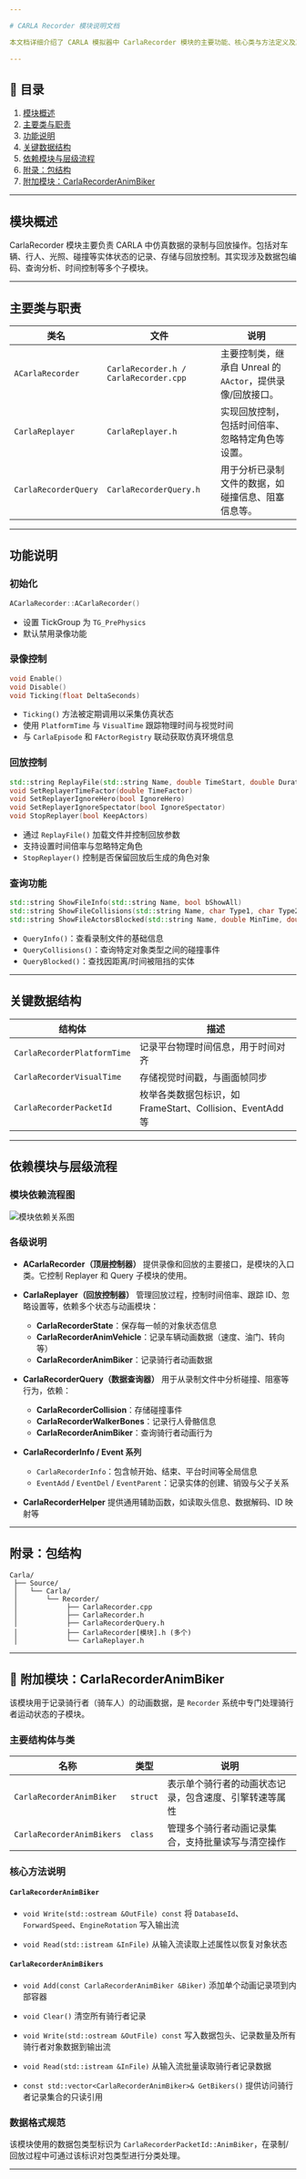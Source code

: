 ```yaml
---

# CARLA Recorder 模块说明文档

本文档详细介绍了 CARLA 模拟器中 CarlaRecorder 模块的主要功能、核心类与方法定义及其模块间依赖关系，旨在帮助开发者理解其录像与回放机制，并把握模块层次结构。

---
```


## 📑 目录

1. [模块概述](#模块概述)
2. [主要类与职责](#主要类与职责)
3. [功能说明](#功能说明)
4. [关键数据结构](#关键数据结构)
5. [依赖模块与层级流程](#依赖模块与层级流程)
6. [附录：包结构](#附录包结构)
7. [附加模块：CarlaRecorderAnimBiker](#附加模块carlarecorderanimbiker)

---

## 模块概述

CarlaRecorder 模块主要负责 CARLA 中仿真数据的录制与回放操作。包括对车辆、行人、光照、碰撞等实体状态的记录、存储与回放控制。其实现涉及数据包编码、查询分析、时间控制等多个子模块。

---

## 主要类与职责

| 类名                   | 文件                                    | 说明                                     |
| -------------------- | ------------------------------------- | -------------------------------------- |
| `ACarlaRecorder`     | `CarlaRecorder.h / CarlaRecorder.cpp` | 主要控制类，继承自 Unreal 的 `AActor`，提供录像/回放接口。 |
| `CarlaReplayer`      | `CarlaReplayer.h`                     | 实现回放控制，包括时间倍率、忽略特定角色等设置。               |
| `CarlaRecorderQuery` | `CarlaRecorderQuery.h`                | 用于分析已录制文件的数据，如碰撞信息、阻塞信息等。              |

---

## 功能说明

### 初始化

```cpp
ACarlaRecorder::ACarlaRecorder()
```

* 设置 TickGroup 为 `TG_PrePhysics`
* 默认禁用录像功能

### 录像控制

```cpp
void Enable()
void Disable()
void Ticking(float DeltaSeconds)
```

* `Ticking()` 方法被定期调用以采集仿真状态
* 使用 `PlatformTime` 与 `VisualTime` 跟踪物理时间与视觉时间
* 与 `CarlaEpisode` 和 `FActorRegistry` 联动获取仿真环境信息

### 回放控制

```cpp
std::string ReplayFile(std::string Name, double TimeStart, double Duration, uint32_t FollowId, bool ReplaySensors)
void SetReplayerTimeFactor(double TimeFactor)
void SetReplayerIgnoreHero(bool IgnoreHero)
void SetReplayerIgnoreSpectator(bool IgnoreSpectator)
void StopReplayer(bool KeepActors)
```

* 通过 `ReplayFile()` 加载文件并控制回放参数
* 支持设置时间倍率与忽略特定角色
* `StopReplayer()` 控制是否保留回放后生成的角色对象

### 查询功能

```cpp
std::string ShowFileInfo(std::string Name, bool bShowAll)
std::string ShowFileCollisions(std::string Name, char Type1, char Type2)
std::string ShowFileActorsBlocked(std::string Name, double MinTime, double MinDistance)
```

* `QueryInfo()`：查看录制文件的基础信息
* `QueryCollisions()`：查询特定对象类型之间的碰撞事件
* `QueryBlocked()`：查找因距离/时间被阻挡的实体

---

## 关键数据结构

| 结构体                         | 描述                                          |
| --------------------------- | ------------------------------------------- |
| `CarlaRecorderPlatformTime` | 记录平台物理时间信息，用于时间对齐                           |
| `CarlaRecorderVisualTime`   | 存储视觉时间戳，与画面帧同步                              |
| `CarlaRecorderPacketId`     | 枚举各类数据包标识，如 FrameStart、Collision、EventAdd 等 |

---

## 依赖模块与层级流程

### 模块依赖流程图


![模块依赖关系图](../img/Recorder_dependency.svg)


### 各级说明

* **ACarlaRecorder（顶层控制器）**
  提供录像和回放的主要接口，是模块的入口类。它控制 Replayer 和 Query 子模块的使用。

* **CarlaReplayer（回放控制器）**
  管理回放过程，控制时间倍率、跟踪 ID、忽略设置等，依赖多个状态与动画模块：

  * **CarlaRecorderState**：保存每一帧的对象状态信息
  * **CarlaRecorderAnimVehicle**：记录车辆动画数据（速度、油门、转向等）
  * **CarlaRecorderAnimBiker**：记录骑行者动画数据

* **CarlaRecorderQuery（数据查询器）**
  用于从录制文件中分析碰撞、阻塞等行为，依赖：

  * **CarlaRecorderCollision**：存储碰撞事件
  * **CarlaRecorderWalkerBones**：记录行人骨骼信息
  * **CarlaRecorderAnimBiker**：查询骑行者动画行为

* **CarlaRecorderInfo / Event 系列**

  * `CarlaRecorderInfo`：包含帧开始、结束、平台时间等全局信息
  * `EventAdd` / `EventDel` / `EventParent`：记录实体的创建、销毁与父子关系

* **CarlaRecorderHelper**
  提供通用辅助函数，如读取头信息、数据解码、ID 映射等

---

## 附录：包结构

```
Carla/
 ├── Source/
 │   └── Carla/
 │       └── Recorder/
 │            ├── CarlaRecorder.cpp
 │            ├── CarlaRecorder.h
 │            ├── CarlaRecorderQuery.h
 │            ├── CarlaRecorder[模块].h (多个)
 │            └── CarlaReplayer.h
```

---

## 🔄 附加模块：CarlaRecorderAnimBiker

该模块用于记录骑行者（骑车人）的动画数据，是 `Recorder` 系统中专门处理骑行者运动状态的子模块。

### 主要结构体与类

| 名称                        | 类型       | 说明                          |
| ------------------------- | -------- | --------------------------- |
| `CarlaRecorderAnimBiker`  | `struct` | 表示单个骑行者的动画状态记录，包含速度、引擎转速等属性 |
| `CarlaRecorderAnimBikers` | `class`  | 管理多个骑行者动画记录集合，支持批量读写与清空操作   |

### 核心方法说明

#### `CarlaRecorderAnimBiker`

* `void Write(std::ostream &OutFile) const`
  将 `DatabaseId`、`ForwardSpeed`、`EngineRotation` 写入输出流

* `void Read(std::istream &InFile)`
  从输入流读取上述属性以恢复对象状态

#### `CarlaRecorderAnimBikers`

* `void Add(const CarlaRecorderAnimBiker &Biker)`
  添加单个动画记录项到内部容器

* `void Clear()`
  清空所有骑行者记录

* `void Write(std::ostream &OutFile) const`
  写入数据包头、记录数量及所有骑行者对象数据到输出流

* `void Read(std::istream &InFile)`
  从输入流批量读取骑行者记录数据

* `const std::vector<CarlaRecorderAnimBiker>& GetBikers()`
  提供访问骑行者记录集合的只读引用

### 数据格式规范

该模块使用的数据包类型标识为 `CarlaRecorderPacketId::AnimBiker`，在录制/回放过程中可通过该标识对包类型进行分类处理。

---

